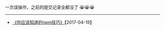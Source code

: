 一次误操作，之前的提交记录全都没了 😭😭😭

---

* [《你应该知道的npm技巧》](https://github.com/chenxiaochun/blog/issues/1)【2017-04-19】

